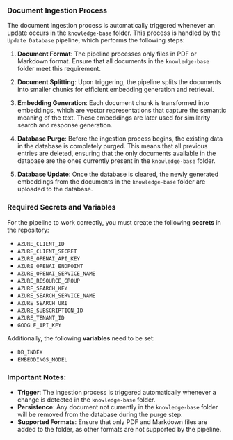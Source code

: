 ### Document Ingestion Process

The document ingestion process is automatically triggered whenever an update occurs in the `knowledge-base` folder. This process is handled by the `Update Database` pipeline, which performs the following steps:

1. **Document Format**: The pipeline processes only files in PDF or Markdown format. Ensure that all documents in the `knowledge-base` folder meet this requirement.

2. **Document Splitting**: Upon triggering, the pipeline splits the documents into smaller chunks for efficient embedding generation and retrieval.

3. **Embedding Generation**: Each document chunk is transformed into embeddings, which are vector representations that capture the semantic meaning of the text. These embeddings are later used for similarity search and response generation.

4. **Database Purge**: Before the ingestion process begins, the existing data in the database is completely purged. This means that all previous entries are deleted, ensuring that the only documents available in the database are the ones currently present in the `knowledge-base` folder.

5. **Database Update**: Once the database is cleared, the newly generated embeddings from the documents in the `knowledge-base` folder are uploaded to the database.

### Required Secrets and Variables

For the pipeline to work correctly, you must create the following **secrets** in the repository:

- `AZURE_CLIENT_ID`
- `AZURE_CLIENT_SECRET`
- `AZURE_OPENAI_API_KEY`
- `AZURE_OPENAI_ENDPOINT`
- `AZURE_OPENAI_SERVICE_NAME`
- `AZURE_RESOURCE_GROUP`
- `AZURE_SEARCH_KEY`
- `AZURE_SEARCH_SERVICE_NAME`
- `AZURE_SEARCH_URI`
- `AZURE_SUBSCRIPTION_ID`
- `AZURE_TENANT_ID`
- `GOOGLE_API_KEY`

Additionally, the following **variables** need to be set:

- `DB_INDEX`
- `EMBEDDINGS_MODEL`

### Important Notes:
- **Trigger**: The ingestion process is triggered automatically whenever a change is detected in the `knowledge-base` folder.
- **Persistence**: Any document not currently in the `knowledge-base` folder will be removed from the database during the purge step.
- **Supported Formats**: Ensure that only PDF and Markdown files are added to the folder, as other formats are not supported by the pipeline.
